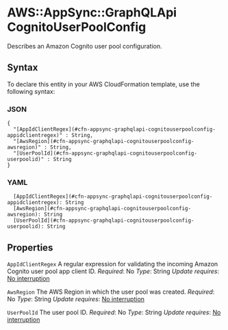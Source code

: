 # AWS::AppSync::GraphQLApi CognitoUserPoolConfig<a name="aws-properties-appsync-graphqlapi-cognitouserpoolconfig"></a>

Describes an Amazon Cognito user pool configuration\.

## Syntax<a name="aws-properties-appsync-graphqlapi-cognitouserpoolconfig-syntax"></a>

To declare this entity in your AWS CloudFormation template, use the following syntax:

### JSON<a name="aws-properties-appsync-graphqlapi-cognitouserpoolconfig-syntax.json"></a>

```
{
  "[AppIdClientRegex](#cfn-appsync-graphqlapi-cognitouserpoolconfig-appidclientregex)" : String,
  "[AwsRegion](#cfn-appsync-graphqlapi-cognitouserpoolconfig-awsregion)" : String,
  "[UserPoolId](#cfn-appsync-graphqlapi-cognitouserpoolconfig-userpoolid)" : String
}
```

### YAML<a name="aws-properties-appsync-graphqlapi-cognitouserpoolconfig-syntax.yaml"></a>

```
  [AppIdClientRegex](#cfn-appsync-graphqlapi-cognitouserpoolconfig-appidclientregex): String
  [AwsRegion](#cfn-appsync-graphqlapi-cognitouserpoolconfig-awsregion): String
  [UserPoolId](#cfn-appsync-graphqlapi-cognitouserpoolconfig-userpoolid): String
```

## Properties<a name="aws-properties-appsync-graphqlapi-cognitouserpoolconfig-properties"></a>

`AppIdClientRegex`  <a name="cfn-appsync-graphqlapi-cognitouserpoolconfig-appidclientregex"></a>
A regular expression for validating the incoming Amazon Cognito user pool app client ID\.
*Required*: No
*Type*: String
*Update requires*: [No interruption](https://docs.aws.amazon.com/AWSCloudFormation/latest/UserGuide/using-cfn-updating-stacks-update-behaviors.html#update-no-interrupt)

`AwsRegion`  <a name="cfn-appsync-graphqlapi-cognitouserpoolconfig-awsregion"></a>
The AWS Region in which the user pool was created\.
*Required*: No
*Type*: String
*Update requires*: [No interruption](https://docs.aws.amazon.com/AWSCloudFormation/latest/UserGuide/using-cfn-updating-stacks-update-behaviors.html#update-no-interrupt)

`UserPoolId`  <a name="cfn-appsync-graphqlapi-cognitouserpoolconfig-userpoolid"></a>
The user pool ID\.
*Required*: No
*Type*: String
*Update requires*: [No interruption](https://docs.aws.amazon.com/AWSCloudFormation/latest/UserGuide/using-cfn-updating-stacks-update-behaviors.html#update-no-interrupt)
